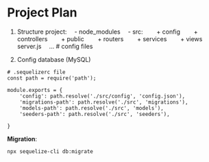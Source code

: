 # Project Plan
1. Structure project:
&emsp;- node_modules
&emsp;- src:
&emsp;&emsp;+ config
&emsp;&emsp;+ controllers
&emsp;&emsp;+ public
&emsp;&emsp;+ routers
&emsp;&emsp;+ services
&emsp;&emsp;+ views
&emsp;&emsp;server.js
&emsp;... # config files

2. Config database (MySQL)    
```
# .sequelizerc file
const path = require('path');

module.exports = {
    'config': path.resolve('./src/config', 'config.json'),
    'migrations-path': path.resolve('./src', 'migrations'),
    'models-path': path.resolve('./src', 'models'),
    'seeders-path': path.resolve('./src', 'seeders'),
    
}
```

**Migration**:
```
npx sequelize-cli db:migrate
```



